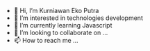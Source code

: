 - 👋 Hi, I’m Kurniawan Eko Putra
- 👀 I’m interested in technologies development
- 🌱 I’m currently learning Javascript
- 💞️ I’m looking to collaborate on ...
- 📫 How to reach me ...

<!---
kurniawanep/kurniawanep is a ✨ special ✨ repository because its `README.md` (this file) appears on your GitHub profile.
You can click the Preview link to take a look at your changes.
--->
